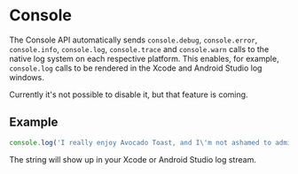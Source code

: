 <plugin-platforms platforms="pwa,ios,android,electron"></plugin-platforms>

# Console

The Console API automatically sends `console.debug`, `console.error`, `console.info`, `console.log`, `console.trace` and `console.warn` calls to the native log system on each respective platform. This enables, for example,
`console.log` calls to be rendered in the Xcode and Android Studio log windows.

Currently it's not possible to disable it, but that feature is coming.

## Example

```typescript
console.log('I really enjoy Avocado Toast, and I\'m not ashamed to admit it');
```

The string will show up in your Xcode or Android Studio log stream.